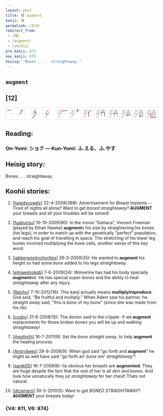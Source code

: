 ```yaml
---
layout: post
title: 殖 augment
kanji: 殖
permalink: /874/
redirect_from:
 - /殖/
 - /augment/
 - /v4/811/
pre_kanji: 873
nex_kanji: 875
heisig: "Bones . . . straightaway."
---
```


## `augment`

## [12]

<div class="stroke"><img src="../images/E6AE96.png" /></div>

## Reading:

### On-Yomi: ショク &mdash; Kun-Yomi: ふ.える、ふ.やす

## Heisig story:

Bones . . . straightaway.

## Koohii stories:

1) [<a href="http://kanji.koohii.com/profile/howdycowdy">howdycowdy</a>] 22-4-2008(388): Advertisement for Breast Implants -- Tired of nights all alone? Want to get <em>boned straightaway</em>?<strong> AUGMENT</strong> your breasts and all your troubles will be solved!

2) [<a href="http://kanji.koohii.com/profile/fuaburisu">fuaburisu</a>] 10-10-2005(90): In the movie “Gattaca”, Vincent Freeman (played by Ethan Hawke)<strong> augment</strong>s his size by straightening his bones (his legs), in order to match up with the genetically “perfect” population, and reach his goal of travelling in space. The stretching of his lower leg bones involved multiplying the bone cells, another sense of this key word.

3) [<a href="http://kanji.koohii.com/profile/jabberwockychortles">jabberwockychortles</a>] 26-3-2009(35): He wanted to<strong> augment</strong> his height so had some <em>bone</em> added to his legs <em>straightaway</em>.

4) [<a href="http://kanji.koohii.com/profile/elmaestrokgb">elmaestrokgb</a>] 7-6-2009(24): Wolverine has had his body specially<strong> augment</strong>ed. He has special super-<em>bones</em> and the ability to heal <em>straightaway</em> after any injury.

5) [<a href="http://kanji.koohii.com/profile/Raichu">Raichu</a>] 7-10-2012(16): This kanji actually means <strong>multiply/reproduce</strong>. God said, &quot;Be fruitful and multiply.&quot; When Adam saw his partner, he <em>straight away</em> said, &quot;this is <em>bone</em> of my bone&quot; (since she was made from his rib).

6) [<a href="http://kanji.koohii.com/profile/cosby">cosby</a>] 31-8-2008(15): The doctor said to the cripple- if we<strong> augment</strong> replacements for those broken <em>bones</em> you will be up and walking <em>straightaway</em>!

7) [<a href="http://kanji.koohii.com/profile/jhgoforth">jhgoforth</a>] 16-7-2011(9): Set the <em>bone</em> <em>straight away</em>, to help <strong>augment</strong> the healing process.

8) [<a href="http://kanji.koohii.com/profile/Angrybeez">Angrybeez</a>] 28-8-2008(9): When god said &quot;go forth and<strong> augment</strong>&quot; he might as well have said &quot;go forth an&#039; <em>bone</em> em&#039; <em>straightaway</em>&quot;!

9) [<a href="http://kanji.koohii.com/profile/sarek05">sarek05</a>] 16-7-2008(6): Its obvious her breasts are <strong>augmented</strong>. They are huge despite the fact that the rest of her is all skin and <em>bones</em>. And look how unnaturally they jut <em>straightaway</em> for her chest! Thats not natural.

10) [<a href="http://kanji.koohii.com/profile/dtcamero">dtcamero</a>] 30-5-2010(5): Want to get <em>BONED STRAIGHTAWAY</em>?<strong> AUGMENT</strong> your breasts today!

### {V4: 811, V6: 874}
